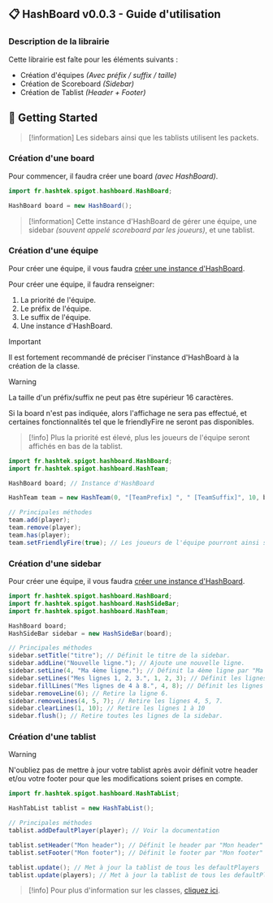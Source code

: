 ## 📋 HashBoard v0.0.3 - Guide d'utilisation

### Description de la librairie
Cette librairie est faîte pour les éléments suivants :
- Création d'équipes *(Avec préfix / suffix / taille)*
- Création de Scoreboard *(Sidebar)*
- Création de Tablist *(Header + Footer)*

## 🏁 Getting Started

> [!information]
> Les sidebars ainsi que les tablists utilisent les packets.

### Création d'une board
Pour commencer, il faudra créer une board *(avec HashBoard)*.
```java
import fr.hashtek.spigot.hashboard.HashBoard;

HashBoard board = new HashBoard();
```

> [!information]
> Cette instance d'HashBoard de gérer une équipe, une sidebar *(souvent appelé scoreboard par les joueurs)*, et une tablist.

### Création d'une équipe
Pour créer une équipe, il vous faudra [créer une instance d'HashBoard](#-pour-commencer).

Pour créer une équipe, il faudra renseigner:
1. La priorité de l'équipe.
2. Le préfix de l'équipe.
3. Le suffix de l'équipe.
4. Une instance d'HashBoard.

> [!important]
> Il est fortement recommandé de préciser l'instance d'HashBoard à la création de la classe.

> [!warning]
> La taille d'un préfix/suffix ne peut pas être supérieur 16 caractères.
>
> Si la board n'est pas indiquée, alors l'affichage ne sera pas effectué,
> et certaines fonctionnalités tel que le friendlyFire ne seront pas disponibles.

> [!info]
> Plus la priorité est élevé, plus les joueurs de l'équipe seront affichés en bas de la tablist.

```java
import fr.hashtek.spigot.hashboard.HashBoard;
import fr.hashtek.spigot.hashboard.HashTeam;

HashBoard board; // Instance d'HashBoard

HashTeam team = new HashTeam(0, "[TeamPrefix] ", " [TeamSuffix]", 10, board);

// Principales méthodes
team.add(player);
team.remove(player);
team.has(player);
team.setFriendlyFire(true); // Les joueurs de l'équipe pourront ainsi se frapper.
```

### Création d'une sidebar
Pour créer une équipe, il vous faudra [créer une instance d'HashBoard](#-pour-commencer).

```java
import fr.hashtek.spigot.hashboard.HashBoard;
import fr.hashtek.spigot.hashboard.HashSideBar;
import fr.hashtek.spigot.hashboard.HashTeam;

HashBoard board;
HashSideBar sidebar = new HashSideBar(board);

// Principales méthodes
sidebar.setTitle("titre"); // Définit le titre de la sidebar.
sidebar.addLine("Nouvelle ligne."); // Ajoute une nouvelle ligne.
sidebar.setLine(4, "Ma 4ème ligne."); // Définit la 4ème ligne par "Ma 4ème ligne."
sidebar.setLines("Mes lignes 1, 2, 3.", 1, 2, 3); // Définit les lignes 1, 2, 3 par la string "Mes lignes 1, 2, 3".
sidebar.fillLines("Mes lignes de 4 à 8.", 4, 8); // Définit les lignes 4 à 8 par la string "Mes lignes de 4 à 8".
sidebar.removeLine(6); // Retire la ligne 6.
sidebar.removeLines(4, 5, 7); // Retire les lignes 4, 5, 7.
sidebar.clearLines(1, 10); // Retire les lignes 1 à 10
sidebar.flush(); // Retire toutes les lignes de la sidebar.
```

### Création d'une tablist
> [!warning]
> N'oubliez pas de mettre à jour votre tablist après avoir définit votre
> header et/ou votre footer pour que les modifications soient prises en compte.

```java
import fr.hashtek.spigot.hashboard.HashTabList;

HashTabList tablist = new HashTabList();

// Principales méthodes
tablist.addDefaultPlayer(player); // Voir la documentation

tablist.setHeader("Mon header"); // Définit le header par "Mon header"
tablist.setFooter("Mon footer"); // Définit le footer par "Mon footer"

tablist.update(); // Met à jour la tablist de tous les defaultPlayers
tablist.update(players); // Met à jour la tablist de tous les defaultPlayers ainsi que les joueurs passés en paramètre.
```

> [!info]
> Pour plus d'information sur les classes, [cliquez ici](readme/MORE_DETAILS.md).
